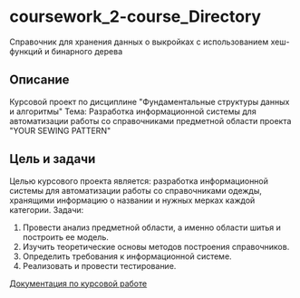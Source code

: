# coursework_2-course_Directory
Справочник для хранения данных о выкройках с использованием хеш-функций и бинарного дерева

## Описание
Курсовой проект по дисциплине "Фундаментальные структуры данных и алгоритмы"
Тема: Разработка информационной системы для автоматизации работы со справочниками предметной области проекта "YOUR SEWING PATTERN"

## Цель и задачи
Целью курсового проекта является: разработка информационной системы для автоматизации работы со справочниками одежды, хранящими информацию о названии и нужных мерках каждой категории.
Задачи:
1.	Провести анализ предметной области, а именно области шитья и построить ее модель.
2.	Изучить теоретические основы методов построения справочников.
3.	Определить требования к информационной системе.
4.	Реализовать и провести тестирование.

[Документация по курсовой работе](DOC/Отчет.docx)
